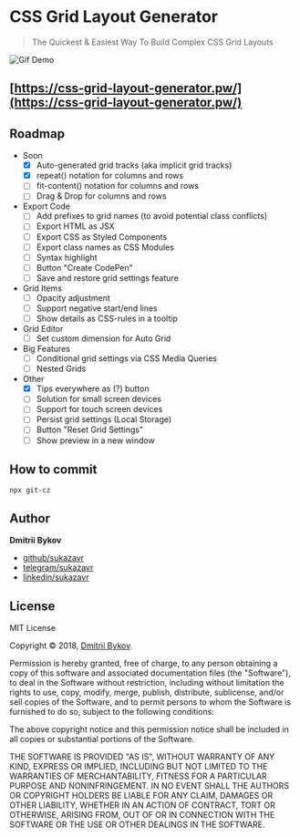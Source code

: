 # CSS Grid Layout Generator

> The Quickest & Easiest Way To Build Complex CSS Grid Layouts

![Gif Demo](https://gitlab.com/sukazavr/css-grid-layout-generator/raw/master/assets/demo.gif)

## [https://css-grid-layout-generator.pw/](https://css-grid-layout-generator.pw/)

## Roadmap
- Soon
	- [x] Auto-generated grid tracks (aka implicit grid tracks)
	- [x] repeat() notation for columns and rows
	- [ ] fit-content() notation for columns and rows
	- [ ] Drag & Drop for columns and rows
- Export Code
	- [ ] Add prefixes to grid names (to avoid potential class conflicts)
	- [ ] Export HTML as JSX
	- [ ] Export CSS as Styled Components
	- [ ] Export class names as CSS Modules
	- [ ] Syntax highlight
	- [ ] Button "Create CodePen"
	- [ ] Save and restore grid settings feature
- Grid Items
	- [ ] Opacity adjustment
	- [ ] Support negative start/end lines
	- [ ] Show details as CSS-rules in a tooltip
- Grid Editor
	- [ ] Set custom dimension for Auto Grid
- Big Features
	- [ ] Conditional grid settings via CSS Media Queries
	- [ ] Nested Grids
- Other
	- [x] Tips everywhere as (?) button
	- [ ] Solution for small screen devices
	- [ ] Support for touch screen devices
	- [ ] Persist grid settings (Local Storage)
	- [ ] Button "Reset Grid Settings"
	- [ ] Show preview in a new window

## How to commit

```
npx git-cz
```

## Author

**Dmitrii Bykov**

-  [github/sukazavr](https://github.com/sukazavr)
-  [telegram/sukazavr](https://telegram.me/sukazavr)
-  [linkedin/sukazavr](https://www.linkedin.com/in/sukazavr)

## License

MIT License

Copyright © 2018, [Dmitrii Bykov](https://sukazavr.ru).

Permission is hereby granted, free of charge, to any person obtaining a copy
of this software and associated documentation files (the "Software"), to deal
in the Software without restriction, including without limitation the rights
to use, copy, modify, merge, publish, distribute, sublicense, and/or sell
copies of the Software, and to permit persons to whom the Software is
furnished to do so, subject to the following conditions:

The above copyright notice and this permission notice shall be included in all
copies or substantial portions of the Software.

THE SOFTWARE IS PROVIDED "AS IS", WITHOUT WARRANTY OF ANY KIND, EXPRESS OR
IMPLIED, INCLUDING BUT NOT LIMITED TO THE WARRANTIES OF MERCHANTABILITY,
FITNESS FOR A PARTICULAR PURPOSE AND NONINFRINGEMENT. IN NO EVENT SHALL THE
AUTHORS OR COPYRIGHT HOLDERS BE LIABLE FOR ANY CLAIM, DAMAGES OR OTHER
LIABILITY, WHETHER IN AN ACTION OF CONTRACT, TORT OR OTHERWISE, ARISING FROM,
OUT OF OR IN CONNECTION WITH THE SOFTWARE OR THE USE OR OTHER DEALINGS IN THE
SOFTWARE.
